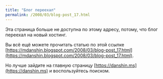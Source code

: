 ```yaml
---
title: "Блог переехал"
permalink: /2008/03/blog-post_17.html
---
```

Эта страница больше не доступна по этому адресу, потому, что блог переехал на новый хостинг.

Вы всё ещё можете прочитать статью по этой ссылке [https://mdanshin.blogspot.com/2008/03/blog-post_17.html](https://mdanshin.blogspot.com/2008/03/blog-post_17.html).

Но лучше зайдите на главную страницу [https://danshin.ms](https://danshin.ms) и воспользуйтесь поиском.